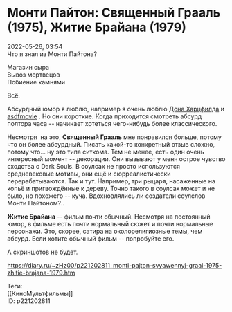 Монти Пайтон: Священный Грааль (1975), Житие Брайана (1979)
============================================================

   
 2022-05-26, 03:54   
  Что я знал из Монти Пайтона?   
   
 Магазин сыра   
 Вывоз мертвецов   
 Побиение камнями   
   
 Всё.   
   
 Абсурдный юмор я люблю, например я очень люблю  [Дона Харцфилда](https://www.youtube.com/watch?v=wToXkItkReI)  и  [asdfmovie](https://www.youtube.com/watch?v=7-qMry2kuug)  . Но они короткие. Когда приходится смотреть абсурд полтора часа -- начинает хотеться чего-нибудь более классического.   
   
 Несмотря  на это,  **Священный Грааль**  мне понравился больше, потому что он более абсурдный. Писать какой-то конкретный отзыв сложно, потому что... ну это типа ситкома. Тем не менее, есть один очень интересный момент -- декорации. Они вызывают у меня острое чувство сходства с Dark Souls. В соулсах не просто используются средневековые мотивы, они ещё и сюрреалистически перерабатываются. Так и тут. Например, три рыцаря, насаженные на копьё и пригвождённые к дереву. Точно такого в соулсах может и не было, но похожего -- куча. Вдохновлялись ли создатели соулслов Монти Пайтоном?..   
   
  **Житие Брайана**  -- фильм почти обычный. Несмотря на постоянный юмор, в фильме есть почти нормальный сюжет и почти нормальные персонажи. Это, скорее, сатира на околорелигиозные темы, чем абсурд. Если хотите обычный фильм -- попробуйте его.   
   
 А скриншотов не будет.   
    
 <https://diary.ru/~zHz00/p221202811_monti-pajton-svyawennyj-graal-1975-zhitie-brajana-1979.htm>   
   
 Теги:   
 [[КиноМультфильмы]]   
 ID: p221202811